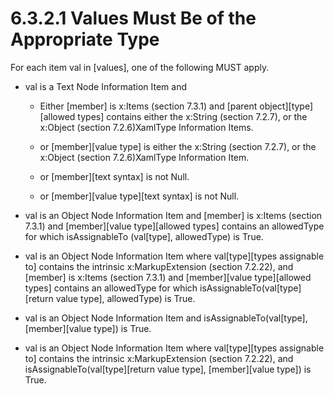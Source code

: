 <html dir="LTR" xmlns:mshelp="http://msdn.microsoft.com/mshelp" xmlns:ddue="http://ddue.schemas.microsoft.com/authoring/2003/5" xmlns:xlink="http://www.w3.org/1999/xlink" xmlns:tool="http://www.microsoft.com/tooltip"><body><input type="hidden" id="userDataCache" class="userDataStyle"><input type="hidden" id="hiddenScrollOffset"><img id="dropDownImage" style="display:none; height:0; width:0;" src="../local/drpdown.gif"><img id="dropDownHoverImage" style="display:none; height:0; width:0;" src="../local/drpdown_orange.gif"><img id="collapseImage" style="display:none; height:0; width:0;" src="../local/collapse.gif"><img id="expandImage" style="display:none; height:0; width:0;" src="../local/exp.gif"><img id="collapseAllImage" style="display:none; height:0; width:0;" src="../local/collall.gif"><img id="expandAllImage" style="display:none; height:0; width:0;" src="../local/expall.gif"><img id="copyImage" style="display:none; height:0; width:0;" src="../local/copycode.gif"><img id="copyHoverImage" style="display:none; height:0; width:0;" src="../local/copycodeHighlight.gif"><div id="header"><h1 class="heading">6.3.2.1 Values Must Be of the Appropriate Type</h1></div><div id="mainSection"><div id="mainBody"><div id="allHistory" class="saveHistory" onsave="saveAll()" onload="loadAll()"></div>




<p xmlns:wsd="http://wsdev.schemas.microsoft.com/authoring/2008/2" xmlns:msxsl="urn:schemas-microsoft-com:xslt" xmlns:script="urn:script" xmlns:build="urn:build">
<div id="sectionSection0" class="section" name="collapseableSection"><content xmlns="http://ddue.schemas.microsoft.com/authoring/2003/5" xmlns:wsd="http://wsdev.schemas.microsoft.com/authoring/2008/2" xmlns:msxsl="urn:schemas-microsoft-com:xslt" xmlns:script="urn:script" xmlns:build="urn:build">
				</content></div><div id="sectionSection1" class="section" name="collapseableSection"><content xmlns="http://ddue.schemas.microsoft.com/authoring/2003/5" xmlns:wsd="http://wsdev.schemas.microsoft.com/authoring/2008/2" xmlns:msxsl="urn:schemas-microsoft-com:xslt" xmlns:script="urn:script" xmlns:build="urn:build">
					<p xmlns="">For each item val in [values], one of the following MUST apply.</p>
					<ul xmlns=""><li class="unordered">
							<p class="BulletedList">val is a Text Node Information Item and</p>
							<ul><li class="unordered">
									<p class="BulletedList2">Either [member] is <mshelp:link keywords="d2ab09b5-d6ee-4912-9e63-16ee77a147ed" tabindex="0">x:Items (section </mshelp:link><mshelp:link keywords="d2ab09b5-d6ee-4912-9e63-16ee77a147ed" tabindex="0">7.3.1</mshelp:link><mshelp:link keywords="d2ab09b5-d6ee-4912-9e63-16ee77a147ed" tabindex="0">)</mshelp:link> and [parent object][type][allowed types] contains either the <mshelp:link keywords="df7f51b2-76b5-4a19-97c4-d7116e4e5689" tabindex="0">x:String (section </mshelp:link><mshelp:link keywords="df7f51b2-76b5-4a19-97c4-d7116e4e5689" tabindex="0">7.2.7</mshelp:link><mshelp:link keywords="df7f51b2-76b5-4a19-97c4-d7116e4e5689" tabindex="0">)</mshelp:link>, or the <mshelp:link keywords="596d490a-d9ca-4757-916c-555d4f150ff1" tabindex="0">x:Object (section </mshelp:link><mshelp:link keywords="596d490a-d9ca-4757-916c-555d4f150ff1" tabindex="0">7.2.6</mshelp:link><mshelp:link keywords="596d490a-d9ca-4757-916c-555d4f150ff1" tabindex="0">)</mshelp:link><mshelp:link keywords="f8aaaa8d-273b-4aa6-bbc6-4e4f6ee96155" tabindex="0">XamlType Information Items</mshelp:link>.</p>
								</li><li class="unordered">
									<p class="BulletedList2">or [member][value type] is either the <mshelp:link keywords="df7f51b2-76b5-4a19-97c4-d7116e4e5689" tabindex="0">x:String (section </mshelp:link><mshelp:link keywords="df7f51b2-76b5-4a19-97c4-d7116e4e5689" tabindex="0">7.2.7</mshelp:link><mshelp:link keywords="df7f51b2-76b5-4a19-97c4-d7116e4e5689" tabindex="0">)</mshelp:link>, or the <mshelp:link keywords="596d490a-d9ca-4757-916c-555d4f150ff1" tabindex="0">x:Object (section </mshelp:link><mshelp:link keywords="596d490a-d9ca-4757-916c-555d4f150ff1" tabindex="0">7.2.6</mshelp:link><mshelp:link keywords="596d490a-d9ca-4757-916c-555d4f150ff1" tabindex="0">)</mshelp:link><mshelp:link keywords="f8aaaa8d-273b-4aa6-bbc6-4e4f6ee96155" tabindex="0">XamlType Information Item</mshelp:link>.</p>
								</li><li class="unordered">
									<p class="BulletedList2">or [member][text syntax] is not Null.</p>
								</li><li class="unordered">
									<p class="BulletedList2">or [member][value type][text syntax] is not Null.</p>
								</li></ul>
						</li><li class="unordered">
							<p class="BulletedList">val is an <mshelp:link keywords="11514ad5-bfc4-45a9-b64b-21aebe6532d6" tabindex="0">Object Node Information Item</mshelp:link> and [member] is <mshelp:link keywords="d2ab09b5-d6ee-4912-9e63-16ee77a147ed" tabindex="0">x:Items (section </mshelp:link><mshelp:link keywords="d2ab09b5-d6ee-4912-9e63-16ee77a147ed" tabindex="0">7.3.1</mshelp:link><mshelp:link keywords="d2ab09b5-d6ee-4912-9e63-16ee77a147ed" tabindex="0">)</mshelp:link> and [member][value type][allowed types] contains an allowedType for which isAssignableTo (val[type], allowedType) is True.</p>
						</li><li class="unordered">
							<p class="BulletedList">val is an <mshelp:link keywords="11514ad5-bfc4-45a9-b64b-21aebe6532d6" tabindex="0">Object Node Information Item</mshelp:link> where val[type][types assignable to] contains the intrinsic <mshelp:link keywords="d14b1cf8-191b-4402-a1e7-72df8b897079" tabindex="0">x:MarkupExtension (section </mshelp:link><mshelp:link keywords="d14b1cf8-191b-4402-a1e7-72df8b897079" tabindex="0">7.2.22</mshelp:link><mshelp:link keywords="d14b1cf8-191b-4402-a1e7-72df8b897079" tabindex="0">)</mshelp:link>, and [member] is <mshelp:link keywords="d2ab09b5-d6ee-4912-9e63-16ee77a147ed" tabindex="0">x:Items (section </mshelp:link><mshelp:link keywords="d2ab09b5-d6ee-4912-9e63-16ee77a147ed" tabindex="0">7.3.1</mshelp:link><mshelp:link keywords="d2ab09b5-d6ee-4912-9e63-16ee77a147ed" tabindex="0">)</mshelp:link> and [member][value type][allowed types] contains an allowedType for which isAssignableTo(val[type][return value type], allowedType) is True.</p>
						</li><li class="unordered">
							<p class="BulletedList">val is an <mshelp:link keywords="11514ad5-bfc4-45a9-b64b-21aebe6532d6" tabindex="0">Object Node Information Item</mshelp:link> and isAssignableTo(val[type], [member][value type]) is True.</p>
						</li><li class="unordered">
							<p class="BulletedList">val is an <mshelp:link keywords="11514ad5-bfc4-45a9-b64b-21aebe6532d6" tabindex="0">Object Node Information Item</mshelp:link> where val[type][types assignable to] contains the intrinsic <mshelp:link keywords="d14b1cf8-191b-4402-a1e7-72df8b897079" tabindex="0">x:MarkupExtension (section </mshelp:link><mshelp:link keywords="d14b1cf8-191b-4402-a1e7-72df8b897079" tabindex="0">7.2.22</mshelp:link><mshelp:link keywords="d14b1cf8-191b-4402-a1e7-72df8b897079" tabindex="0">)</mshelp:link>, and isAssignableTo(val[type][return value type], [member][value type]) is True.</p>
						</li></ul>
				</content></div><!--[if gte IE 5]>
			<tool:tip element="languageFilterToolTip" avoidmouse="false"/>
		<![endif]--></div><a name="feedback"></a><span></span></div></body></html>